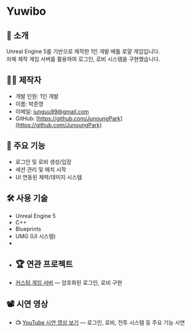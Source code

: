 # Yuwibo

## 📌 소개
Unreal Engine 5를 기반으로 제작한 1인 개발 배틀 로얄 게임입니다.  
자체 제작 게임 서버를 활용하여 로그인, 로비 시스템을 구현했습니다.

## 🙋‍♂️ 제작자
- 개발 인원: 1인 개발 
- 이름: 박준영
- 이메일: junguu99@gmail.com
- GitHub: [https://github.com/JunoungPark](https://github.com/JunoungPark)
  
## 🎯 주요 기능
- 로그인 및 로비 생성/입장
- 세션 관리 및 매치 시작
- UI 연동된 체력/데미지 시스템

## 🛠️ 사용 기술
- Unreal Engine 5
- C++
- Blueprints
- UMG (UI 시스템)
- 
- ## 🏆 연관 프로젝트
- [커스텀 게임 서버](https://github.com/JunoungPark/YuwiboServer) — 암호화된 로그인, 로비 구현

## 📽️ 시연 영상
- 📺 [YouTube 시연 영상 보기](https://youtu.be/G17inX9z-xU) — 로그인, 로비, 전투 시스템 등 주요 기능 시연
